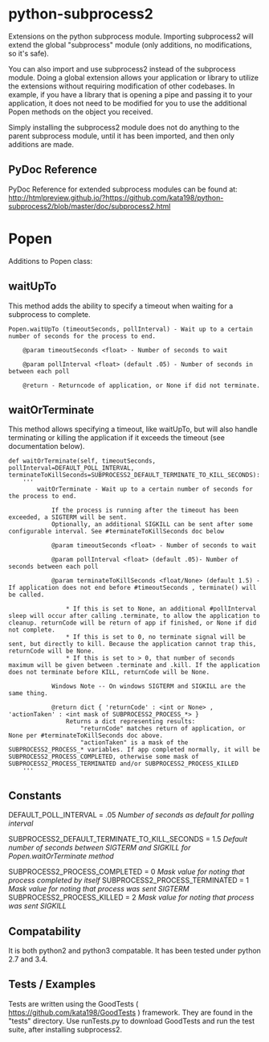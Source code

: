 # python-subprocess2

Extensions on the python subprocess module. Importing subprocess2 will extend the global "subprocess" module (only additions, no modifications, so it's safe). 

You can also import and use subprocess2 instead of the subprocess module. Doing a global extension allows your application or library to utilize the extensions without requiring modification of other codebases. In example, if you have a library that is opening a pipe and passing it to your application, it does not need to be modified for you to use the additional Popen methods on the object you received.


Simply installing the subprocess2 module does not do anything to the parent subprocess module, until it has been imported, and then only additions are made.



PyDoc Reference
---------------

PyDoc Reference for extended subprocess modules can be found at: http://htmlpreview.github.io/?https://github.com/kata198/python-subprocess2/blob/master/doc/subprocess2.html



Popen
=====

Additions to Popen class:


waitUpTo
--------

This method adds the ability to specify a timeout when waiting for a subprocess to complete.


	Popen.waitUpTo (timeoutSeconds, pollInterval) - Wait up to a certain number of seconds for the process to end.
	
		@param timeoutSeconds <float> - Number of seconds to wait

		@param pollInterval <float> (default .05) - Number of seconds in between each poll
	
		@return - Returncode of application, or None if did not terminate.
	
	

waitOrTerminate
---------------

This method allows specifying a timeout, like waitUpTo, but will also handle terminating or killing the application if it exceeds the timeout (see documentation below).


	def waitOrTerminate(self, timeoutSeconds, pollInterval=DEFAULT_POLL_INTERVAL, terminateToKillSeconds=SUBPROCESS2_DEFAULT_TERMINATE_TO_KILL_SECONDS):
		'''
			waitOrTerminate - Wait up to a certain number of seconds for the process to end.

				If the process is running after the timeout has been exceeded, a SIGTERM will be sent. 
				Optionally, an additional SIGKILL can be sent after some configurable interval. See #terminateToKillSeconds doc below

				@param timeoutSeconds <float> - Number of seconds to wait

				@param pollInterval <float> (default .05)- Number of seconds between each poll

				@param terminateToKillSeconds <float/None> (default 1.5) - If application does not end before #timeoutSeconds , terminate() will be called.

					* If this is set to None, an additional #pollInterval sleep will occur after calling .terminate, to allow the application to cleanup. returnCode will be return of app if finished, or None if did not complete.
					* If this is set to 0, no terminate signal will be sent, but directly to kill. Because the application cannot trap this, returnCode will be None.
					* If this is set to > 0, that number of seconds maximum will be given between .terminate and .kill. If the application does not terminate before KILL, returnCode will be None.

				Windows Note -- On windows SIGTERM and SIGKILL are the same thing.

				@return dict { 'returnCode' : <int or None> , 'actionTaken' : <int mask of SUBPROCESS2_PROCESS_*> }
					Returns a dict representing results: 
						"returnCode" matches return of application, or None per #terminateToKillSeconds doc above.
						"actionTaken" is a mask of the SUBPROCESS2_PROCESS_* variables. If app completed normally, it will be SUBPROCESS2_PROCESS_COMPLETED, otherwise some mask of SUBPROCESS2_PROCESS_TERMINATED and/or SUBPROCESS2_PROCESS_KILLED
		'''


Constants
---------

DEFAULT\_POLL\_INTERVAL = .05 *Number of seconds as default for polling interval*

SUBPROCESS2\_DEFAULT\_TERMINATE\_TO\_KILL\_SECONDS = 1.5 *Default number of seconds between SIGTERM and SIGKILL for Popen.waitOrTerminate method*

SUBPROCESS2\_PROCESS\_COMPLETED  = 0 *Mask value for noting that process completed by itself*
SUBPROCESS2\_PROCESS\_TERMINATED = 1 *Mask value for noting that process was sent SIGTERM*
SUBPROCESS2\_PROCESS\_KILLED     = 2 *Mask value for noting that process was sent SIGKILL*


Compatability
-------------

It is both python2 and python3 compatable. It has been tested under python 2.7 and 3.4.

Tests / Examples
----------------

Tests are written using the GoodTests ( <https://github.com/kata198/GoodTests> ) framework. They are found in the "tests" directory. Use runTests.py to download GoodTests and run the test suite, after installing subprocess2.
